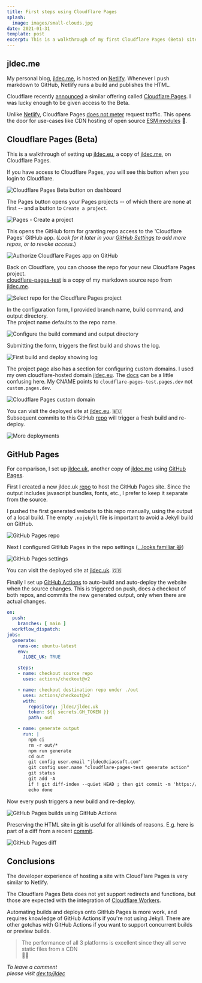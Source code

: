 ```yaml
---
title: First steps using Cloudflare Pages
splash:
  image: images/small-clouds.jpg
date: 2021-01-31
template: post
excerpt: This is a walkthrough of my first Cloudflare Pages (Beta) site, and a comparison with GitHub Pages.
---
```


## jldec.me

My personal blog, [jldec.me](https://jldec.me), is hosted on [Netlify](https://netlify.com). Whenever I push markdown to GitHub, Netlify runs a build and publishes the HTML.

Cloudflare recently [announced](https://blog.cloudflare.com/cloudflare-pages/) a similar offering called [Cloudflare Pages](https://pages.cloudflare.com/). I was lucky enough to be given access to the Beta.

Unlike [Netlify](https://www.netlify.com/pricing/#features), Cloudflare Pages [does not meter](https://pages.cloudflare.com/#pricing) request traffic. This opens the door for use-cases like CDN hosting of open source [ESM modules](/blog/migrating-from-cjs-to-esm) 🤔.

## Cloudflare Pages (Beta)

This is a walkthrough of setting up [jldec.eu](https://jldec.eu), a copy of [jldec.me](https://jldec.me), on Cloudflare Pages.

If you have access to Cloudflare Pages, you will see this button when you login to Cloudflare.

![Cloudflare Pages Beta button on dashboard](/images/cf-pages-beta.png)

The Pages button opens your Pages projects -- of which there are none at first -- and a button to `Create a project`.

![Pages - Create a project](/images/cf-pages-create-a-project.png)

 This opens the GitHub form for granting repo access to the 'Cloudflare Pages' GitHub app. (_Look for it later in your [GitHub Settings](https://github.com/settings/installations) to add more repos, or to revoke access._)

![Authorize Cloudflare Pages app on GitHub](/images/cf-pages-github-app.png)

Back on Cloudflare, you can choose the repo for your new Cloudflare Pages project.  
[cloudflare-pages-test](https://github.com/jldec/cloudflare-pages-test) is a copy of my markdown source repo from [jldec.me](https://jldec.me).

![Select repo for the Cloudflare Pages project](/images/cf-pages-select-repo.png)

In the configuration form, I provided branch name, build command, and output directory.  
The project name defaults to the repo name.

![Configure the build command and output directory](/images/cf-pages-configure-build.png)

Submitting the form, triggers the first build and shows the log.

![First build and deploy showing log](/images/cf-pages-build-log.png)

The project page also has a section for configuring custom domains. I used my own cloudflare-hosted domain [jldec.eu](https://jldec.eu). The [docs](https://developers.cloudflare.com/pages/getting-started#add-a-custom-cname-record) can be a little confusing here. My CNAME points to `cloudflare-pages-test.pages.dev` not `custom.pages.dev`.

![Cloudflare Pages custom domain](/images/cf-pages-custom-domain.png)

You can visit the deployed site at [jldec.eu](https://jldec.eu). 🇪🇺  
Subsequent commits to this GitHub [repo](https://github.com/jldec/cloudflare-pages-test) will trigger a fresh build and re-deploy.

![More deployments](/images/cf-pages-deployments.png)

## GitHub Pages

For comparison, I set up [jldec.uk](https://jldec.uk), another copy of [jldec.me](https://jldec.me) using [GitHub Pages](https://pages.github.com).

First I created a new jldec.uk [repo](https://github.com/jldec/jldec.uk/) to host the GitHub Pages site. Since the output includes javascript bundles, fonts, etc., I prefer to keep it separate from the source.

I pushed the first generated website to this repo manually, using the output of a local build. The empty `.nojekyll` file is important to avoid a Jekyll build on GitHub.

![GitHub Pages repo](/images/gh-pages-repo.png)

Next I configured GitHub Pages in the repo settings ([...looks familiar 😃](https://github.blog/2016-08-17-simpler-github-pages-publishing/))

![GitHub Pages settings](/images/gh-pages-settings.png)

You can visit the deployed site at [jldec.uk](https://jldec.uk). 🇬🇧  

Finally I set up [GitHub Actions](https://github.com/jldec/cloudflare-pages-test/blob/main/.github/workflows/generate.yaml) to auto-build and auto-deploy the website when the source changes. This is triggered on push, does a checkout of both repos, and commits the new generated output, only when there are actual changes.

```yaml
on:
  push:
    branches: [ main ]
  workflow_dispatch:
jobs:
  generate:
    runs-on: ubuntu-latest
    env:
      JLDEC_UK: TRUE

    steps:
    - name: checkout source repo
      uses: actions/checkout@v2

    - name: checkout destination repo under ./out
      uses: actions/checkout@v2
      with:
        repository: jldec/jldec.uk
        token: ${{ secrets.GH_TOKEN }}
        path: out

    - name: generate output
      run: |
        npm ci
        rm -r out/*
        npm run generate
        cd out
        git config user.email "jldec@ciaosoft.com"
        git config user.name "cloudflare-pages-test generate action"
        git status
        git add -A
        if ! git diff-index --quiet HEAD ; then git commit -m 'https://github.com/jldec/cloudflare-pages-test/actions/runs/${{ github.run_id }}' && git push ; fi
        echo done
```
Now every push triggers a new build and re-deploy.

![GitHub Pages builds using GitHub Actions](/images/gh-pages-builds.png)

Preserving the HTML site in git is useful for all kinds of reasons. E.g. here is part of a diff from a recent [commit](https://github.com/jldec/jldec.uk/commit/0efb3e73ea2de797f9201b69803c70299be05a28).

![GitHub Pages diff](/images/gh-pages-diff.png)

## Conclusions

The developer experience of hosting a site with CloudFlare Pages is very similar to Netlify.

The Cloudflare Pages Beta does not yet support redirects and functions, but those are expected with the integration of [Cloudflare Workers](https://workers.cloudflare.com).

Automating builds and deploys onto GitHub Pages is more work, and requires knowledge of GitHub Actions if you're not using Jekyll. There are other gotchas with GitHub Actions if you want to support concurrent builds or preview builds.

> The performance of all 3 platforms is excellent since they all serve static files from a CDN  
> 🏃‍♀️


_To leave a comment  
please visit [dev.to/jldec](https://dev.to/jldec/first-steps-using-cloudflare-pages-40gp)_


